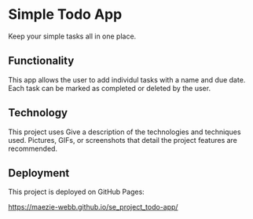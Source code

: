 # Simple Todo App

Keep your simple tasks all in one place. 

## Functionality

This app allows the user to add individul tasks with a name and due date. Each task can be marked as completed or deleted by the user. 


## Technology

This project uses 
Give a description of the technologies and techniques used. Pictures, GIFs, or screenshots that detail the project features are recommended.

## Deployment

This project is deployed on GitHub Pages:

https://maezie-webb.github.io/se_project_todo-app/
